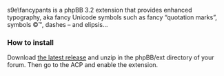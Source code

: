 s9e\fancypants is a phpBB 3.2 extension that provides enhanced typography, aka fancy Unicode symbols such as fancy “quotation marks”, symbols ©™, dashes – and elipsis…

### How to install

Download [the latest release](https://github.com/s9e/phpbb-ext-fancypants/releases/download/1.0/fancypants.zip) and unzip in the phpBB/ext directory of your forum. Then go to the ACP and enable the extension.

